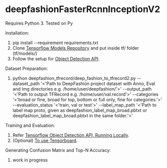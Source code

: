 # deepfashionFasterRcnnInceptionV2

Requires Python 3. Tested on Py

Installation:
1. pip install --requirement requirements.txt
2. Clone [Tensorflow Models Repository](https://github.com/tensorflow/models) and put inside tf/ folder (tf/models/)
3. Follow the setup for [Object Detection API](https://github.com/tensorflow/models/tree/master/research/object_detection).

Dataset Preparation:
1. python deepfashion_tfrecord/deep_fashion_to_tfrecord2.py --dataset_path '<'Path to DeepFashion project dataset with Anno, Eval and Img directories e.g. /home/user/deepfashion/'>' --output_path '<'Path to output TFRecord e.g. /home/user/val.record'>' --categories '<'broad or fine, broad for top, bottom or full only, fine for categories.'>' --evaluation_status '<'train, val or test'>' --label_map_path '<'Path to label map proto, given as deepfashion_label_map_broad.pbtxt or deepfashion_label_map_broad.pbtxt in the same folder.'>'

Training and Evaluation:
1. Refer [Tensorflow Object Detection API, Running Locally](https://github.com/tensorflow/models/blob/master/research/object_detection/g3doc/running_locally.md#running-the-training-job).
2. (Optional) [To use Tensorboard](https://github.com/tensorflow/models/blob/master/research/object_detection/g3doc/running_locally.md#running-tensorboard).

Generating Confusion Matrix and Top-N Accuracy:
1. work in progress